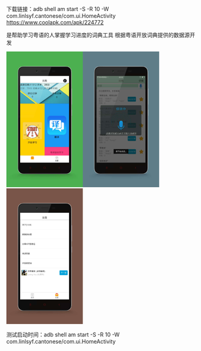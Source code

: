 下载链接：adb shell am start -S -R 10 -W com.linlsyf.cantonese/com.ui.HomeActivity
https://www.coolapk.com/apk/224772


是帮助学习粤语的人掌握学习进度的词典工具
根据粤语开放词典提供的数据源开发


<img src="img/home.jpg" width="200" /><img src="img/voice.jpg" width="200" /><img src="img/setting.jpg" width="200" />

测试启动时间：adb shell am start -S -R 10 -W com.linlsyf.cantonese/com.ui.HomeActivity


